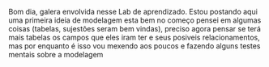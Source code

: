 Bom dia, galera envolvida nesse Lab de aprendizado.
Estou postando aqui uma primeira ideia de modelagem esta bem no começo pensei em algumas coisas (tabelas, sujestões seram bem vindas), preciso agora pensar se terá mais tabelas os campos que eles iram ter e seus posiveis relacionamentos, mas por enquanto é isso vou mexendo aos poucos e fazendo alguns testes mentais sobre a modelagem
